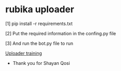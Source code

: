# rubika uploader 
<p>[1] pip install -r requirements.txt</p>
 <p>[2] Put the required information in the confing.py file</p>
 <p>[3] And run the bot.py file to run</p>
 
 [Uploader training](https://www.aparat.com/v/bQd4K)

- Thank you for Shayan Qosi


